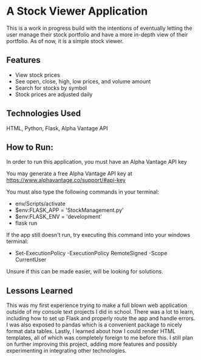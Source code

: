 # A Stock Viewer Application 
This is a work in progress build with the intentions of eventually letting the user manage their stock portfolio and have a more in-depth view of their portfolio.
As of now, it is a simple stock viewer.

## Features
- View stock prices
- See open, close, high, low prices, and volume amount
- Search for stocks by symbol
- Stock prices are adjusted daily

## Technologies Used
HTML, Python, Flask, Alpha Vantage API

## How to Run:
In order to run this application, you must have an Alpha Vantage API key

You may generate a free Alpha Vantage API key at https://www.alphavantage.co/support/#api-key

You must also type the following commands in your terminal:

- env/Scripts/activate
- $env:FLASK_APP = 'StockManagement.py'
- $env:FLASK_ENV = 'development'
- flask run

If the app still doesn't run, try executing this command into your windows terminal:
- Set-ExecutionPolicy -ExecutionPolicy RemoteSigned -Scope CurrentUser

Unsure if this can be made easier, will be looking for solutions.

## Lessons Learned
This was my first experience trying to make a full blown web application outside of my console text projects I did in school. There was a lot to learn, including how to set up Flask and properly route the app and handle errors. I was also exposed to pandas which is a convenient package to nicely format data tables. Lastly, I learned about how I could render HTML templates, all of which was completely foreign to me before this. I still plan on further improving this project, adding more features and possibly experimenting in integrating other technologies.

